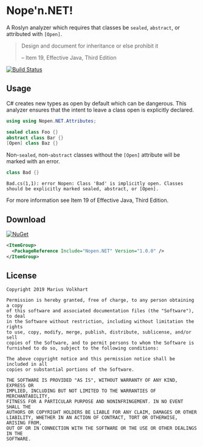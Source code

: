 # Nope'n.NET!

A Roslyn analyzer which requires that classes be `sealed`, `abstract`, or attributed with
`[Open]`.

>  Design and document for inheritance or else prohibit it
>
> – Item 19, Effective Java, Third Edition

[![Build Status](https://dev.azure.com/MariusVolkhart/Nopen.NET/_apis/build/status/MariusVolkhart.Nopen.NET?branchName=master)](https://dev.azure.com/MariusVolkhart/Nopen.NET/_build/latest?definitionId=3&branchName=master)

## Usage

C# creates new types as open by default which can be dangerous. This analyzer ensures that the
intent to leave a class open is explicitly declared.

```csharp
using using Nopen.NET.Attributes;

sealed class Foo {}
abstract class Bar {}
[Open] class Baz {}
```

Non-`sealed`, non-`abstract` classes without the `[Open]` attribute will be marked with an error.

```csharp
class Bad {}
```
```
Bad.cs(1,1): error Nopen: Class 'Bad' is implicitly open. Classes should be explicitly marked sealed, abstract, or [Open].
```

For more information see Item 19 of Effective Java, Third Edition.


## Download

[![NuGet](https://img.shields.io/nuget/v/Refit.svg)](https://www.nuget.org/packages/Refit/)

```xml
<ItemGroup>
  <PackageReference Include="Nopen.NET" Version="1.0.0" />
</ItemGroup>
```



## License

    Copyright 2019 Marius Volkhart

    Permission is hereby granted, free of charge, to any person obtaining a copy
    of this software and associated documentation files (the "Software"), to deal
    in the Software without restriction, including without limitation the rights
    to use, copy, modify, merge, publish, distribute, sublicense, and/or sell
    copies of the Software, and to permit persons to whom the Software is
    furnished to do so, subject to the following conditions:

    The above copyright notice and this permission notice shall be included in all
    copies or substantial portions of the Software.

    THE SOFTWARE IS PROVIDED "AS IS", WITHOUT WARRANTY OF ANY KIND, EXPRESS OR
    IMPLIED, INCLUDING BUT NOT LIMITED TO THE WARRANTIES OF MERCHANTABILITY,
    FITNESS FOR A PARTICULAR PURPOSE AND NONINFRINGEMENT. IN NO EVENT SHALL THE
    AUTHORS OR COPYRIGHT HOLDERS BE LIABLE FOR ANY CLAIM, DAMAGES OR OTHER
    LIABILITY, WHETHER IN AN ACTION OF CONTRACT, TORT OR OTHERWISE, ARISING FROM,
    OUT OF OR IN CONNECTION WITH THE SOFTWARE OR THE USE OR OTHER DEALINGS IN THE
    SOFTWARE.